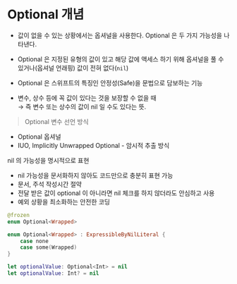# Optional 개념
- 값이 없을 수 있는 상황에서는 옵셔널을 사용한다.  Optional 은 두 가지 가능성을 나타낸다.

- Optional 은 지정된 유형의 값이 있고 해당 값에 액세스 하기 위해 옵셔널을 풀 수 있거나(옵셔널 언래핑) 값이 전혀 없다(`nil`)
- Optional 은 스위프트의 특징인 안정성(Safe)을 문법으로 담보하는 기능
- 변수, 상수 등에 꼭 값이 있다는 것을 보장할 수 없을 때<br/> 
    → 즉 변수 또는 상수의 값이 nil 일 수도 있다는 뜻. 

> Optional 변수 선언 방식
- Optional 옵셔널
- IUO, Implicitly Unwrapped Optional - 암시적 추출 방식

nil 의 가능성을 명시적으로 표현
- nil 가능성을 문서화하지 않아도 코드만으로 충분히 표현 가능
- 문서, 주석 작성시간 절약
- 전달 받은 값이 optional 이 아니라면 nil 체크를 하지 않더라도 안심하고 사용
- 예외 상황을 최소화하는 안전한 코딩

```swift
@frozen
enum Optional<Wrapped>

enum Optional<Wrapped> : ExpressibleByNilLiteral {
	case none
	case some(Wrapped)
}

let optionalValue: Optional<Int> = nil
let optionalValue: Int? = nil
```

